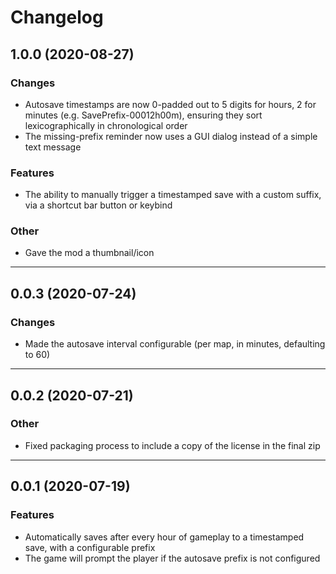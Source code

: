 # Changelog

## 1.0.0 (2020-08-27)

### Changes

- Autosave timestamps are now 0-padded out to 5 digits for hours, 2 for minutes (e.g. SavePrefix-00012h00m), ensuring they sort lexicographically in chronological order
- The missing-prefix reminder now uses a GUI dialog instead of a simple text message

### Features

- The ability to manually trigger a timestamped save with a custom suffix, via a shortcut bar button or keybind

### Other

- Gave the mod a thumbnail/icon

---

## 0.0.3 (2020-07-24)

### Changes

- Made the autosave interval configurable (per map, in minutes, defaulting to 60)

---

## 0.0.2 (2020-07-21)

### Other

- Fixed packaging process to include a copy of the license in the final zip

---

## 0.0.1 (2020-07-19)

### Features

- Automatically saves after every hour of gameplay to a timestamped save, with a configurable prefix
- The game will prompt the player if the autosave prefix is not configured
